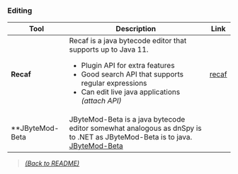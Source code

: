 ### Editing

| Tool  | Description  | Link |
|-------|--------------|------|
| **Recaf** | Recaf is a java bytecode editor that supports up to Java 11. <ul><li>Plugin API for extra features</li><li>Good search API that supports regular expressions</li><li>Can edit live java applications _(attach API)_</li></ul> | [recaf](https://github.com/Col-E/Recaf) |
| **JByteMod-Beta | JByteMod-Beta is a java bytecode editor somewhat analogous as dnSpy is to .NET as JByteMod-Beta is to java. [JByteMod-Beta](https://github.com/GraxCode/JByteMod-Beta) |

> [_(Back to README)_](README.md)